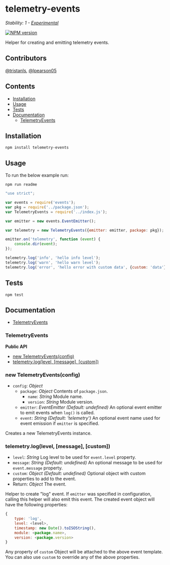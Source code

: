 # telemetry-events

_Stability: 1 - [Experimental](https://github.com/tristanls/stability-index#stability-1---experimental)_

[![NPM version](https://badge.fury.io/js/telemetry-events.png)](http://npmjs.org/package/telemetry-events)

Helper for creating and emitting telemetry events.

## Contributors

[@tristanls](https://github.com/tristanls), [@lpearson05](https://github.com/lpearson05)

## Contents

  * [Installation](#installation)
  * [Usage](#usage)
  * [Tests](#tests)
  * [Documentation](#documentation)
    * [TelemetryEvents](#telemetryevents)

## Installation

    npm install telemetry-events

## Usage

To run the below example run:

    npm run readme

```javascript
"use strict";

var events = require('events');
var pkg = require('../package.json');
var TelemetryEvents = require('../index.js');

var emitter = new events.EventEmitter();

var telemetry = new TelemetryEvents({emitter: emitter, package: pkg});

emitter.on('telemetry', function (event) {
    console.dir(event);
});

telemetry.log('info', 'hello info level');
telemetry.log('warn', 'hello warn level');
telemetry.log('error', 'hello error with custom data', {custom: 'data'});

```

## Tests

    npm test

## Documentation

  * [TelemetryEvents](#telemetryevents)

### TelemetryEvents

**Public API**

  * [new TelemetryEvents(config)](#new-telemetryeventsconfig)
  * [telemetry.log(level, \[message\], \[custom\])](#telemetryloglevel-message-custom)

### new TelemetryEvents(config)

  * `config`: _Object_
    * `package`: _Object_ Contents of `package.json`.
      * `name`: _String_ Module name.
      * `version`: _String_ Module version.
    * `emitter`: _EventEmitter_ _(Default: undefined)_ An optional event emitter to emit events when `log()` is called.
    * `event`: _String_ _(Default: 'telemetry')_ An optional event name used for event emission if `emitter` is specified.

Creates a new TelemetryEvents instance.

### telemetry.log(level, [message], [custom])

  * `level`: _String_ Log level to be used for `event.level` property.
  * `message`: _String_ _(Default: undefined)_ An optional message to be used for `event.message` property.
  * `custom`: _Object_ _(Default: undefined)_ Optional object with custom properties to add to the event.
  * Return: _Object_ The event.

Helper to create "log" event. If `emitter` was specified in configuration, calling this helper will also emit this event. The created event object will have the following properties:

```javascript
{
    type: 'log',
    level: <level>,
    timestamp: new Date().toISOString(),
    module: <package.name>,
    version: <package.version>
}
```

Any property of `custom` Object will be attached to the above event template. You can also use `custom` to override any of the above properties.
